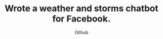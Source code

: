 ---
emoji: "⛈️"
thumbnail: "weather bot.png"
title: "Wrote a weather and storms chatbot for Facebook."
subtitle: "Github"
github: "https://github.com/asdfMaciej/fb-message-bot"
url: "/en/projects/facebook-weather-bot"
weight: 11
---